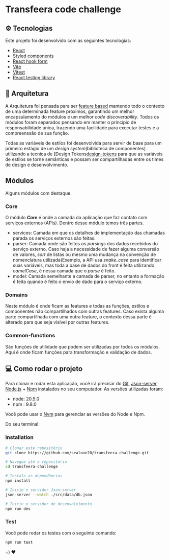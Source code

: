 # Transfeera code challenge

## :gear: Tecnologias

Este projeto foi desenvolvido com as seguintes tecnologias:

- [React][reactjs]
- [Styled components][styled-components]
- [React hook form][react-hook-form]
- [Vite][vite]
- [Vitest][vitest]
- [React testing library][react-testing-library]

## :triangular_ruler: Arquitetura

A Arquitetura foi pensada para ser [feature based][feature-based] mantendo todo o contexto de uma determinada feature próximos, garantindo um melhor encapsulamento do módulos e um melhor *code discoverability*.
Todos os módulos foram separados pensando em manter o princípio de responsabilidade única, trazendo uma facilidade para executar testes e a compreenssão de sua função.

Todas as variáveis de estilos foi desenvolvida para servir de base para um primeiro estágio de um *design system*(biblioteca de componentes) utilizando a tecnica de [Design Tokens[design-tokens] para que as variáveis de estilos se torne semânticas e possam ser compartilhadas entre os times de design e desenvolvimento.

## Módulos
Alguns módulos com destaque.
### Core
O módulo ***Core*** é onde a camada da aplicação que faz contato com serviços externos (APIs). Dentro desse módulo temos três partes.
- services: Camada em que os detalhes de implementação das chamadas parada os serviços externos são feitas.
- parser: Camada onde são feitos os *parsings* dos dados recebidos do serviço externo. Caso haja a necessidade de fazer alguma conversão de valores, *sort* de listas ou mesmo uma mudança na convenção de nomenclatura utilizada(Exemplo, a API usa *snake_case* para identificar suas variáveis, mas toda a base de dados do front é feita utilizando *camelCase*, é nessa camada que o *parse* é feito.
- model: Camada semelhante a camada de parser, no entanto a formação é feita quando é feito o envio de dado para o serviço externo.

### Domains
Neste módulo é onde ficam as features e todas as funções, estilos e componentes não compartilhados com outras features. Caso exista alguma parte compartilhada com uma outra feature, o contexto dessa parte é alterado para que seja visível por outras features. 

### Common-functions
São funções de utilidade que podem ser utilizadas por todos os módulos. Aqui é onde ficam funções para transformação e validação de dados.

## :computer: Como rodar o projeto

Para clonar e rodar esta aplicação, você irá precisar do [Git][git], [Json-server][json-server], [Node.js][nodejs] + [Npm][npm] instalados no seu computador. 
As versões utilizadas foram:
- node: 20.5.0
- npm : 9.8.0

Você pode usar o [Nvm][nvm] para gerenciar as versões do Node e Npm.

Do seu terminal:

### Installation

```bash
# Clonar este repositório
git clone https://github.com/sealove20/transfeera-challenge.git

# Navegue até o repositório
cd transfeera-challenge

# Instale as dependências
npm install

# Inicie o servidor Json-server
json-server --watch ./src/data/db.json

# Inicie o servidor de desenvolvimento
npm run dev
```

### Test

Você pode rodar os testes com o seguinte comando:

```bash
npm run test
```

=) :heart:


[reactjs]: https://reactjs.org
[nodejs]: https://nodejs.org/
[styled-components]: https://styled-components.com
[react-hook-form]: https://react-hook-form.com/
[vite]: https://vitejs.dev/
[vitest]: https://vitest.dev/
[react-testing-library]: https://testing-library.com
[feature-based]: https://khalilstemmler.com/articles/software-design-architecture/feature-driven/
[git]: https://git-scm.com
[npm]: https://www.npmjs.com/
[nvm]: https://github.com/nvm-sh/nvm
[json-server]: https://github.com/typicode/json-server
[design-tokens]: https://spectrum.adobe.com/page/design-tokens/
